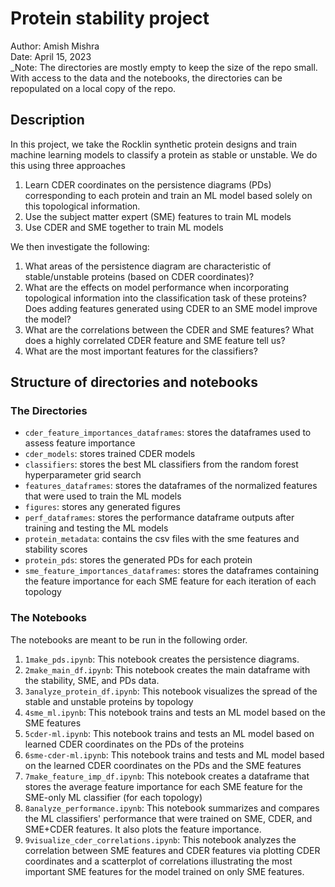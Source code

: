 # Protein stability project  
Author: Amish Mishra  
Date: April 15, 2023  
_Note: The directories are mostly empty to keep the size of the repo small. With access to the data and the notebooks, the directories can be repopulated on a local copy of the repo.

## Description
In this project, we take the Rocklin synthetic protein designs and train machine learning models to classify a protein as stable or unstable. We do this using three approaches
1. Learn CDER coordinates on the persistence diagrams (PDs) corresponding to each protein and train an ML model based solely on this topological information.
2. Use the subject matter expert (SME) features to train ML models
3. Use CDER and SME together to train ML models

We then investigate the following:
1. What areas of the persistence diagram are characteristic of stable/unstable proteins (based on CDER coordinates)?
2. What are the effects on model performance when incorporating topological information into the classification task of these proteins? Does adding features generated using CDER to an SME model improve the model?
3. What are the correlations between the CDER and SME features? What does a highly correlated CDER feature and SME feature tell us?
4. What are the most important features for the classifiers?

## Structure of directories and notebooks
### The Directories
- `cder_feature_importances_dataframes`: stores the dataframes used to assess feature importance
- `cder_models`: stores trained CDER models
- `classifiers`: stores the best ML classifiers from the random forest hyperparameter grid search
- `features_dataframes`: stores the dataframes of the normalized features that were used to train the ML models
- `figures`: stores any generated figures
- `perf_dataframes`: stores the performance dataframe outputs after training and testing the ML models
- `protein_metadata`: contains the csv files with the sme features and stability scores
- `protein_pds`: stores the generated PDs for each protein
- `sme_feature_importances_dataframes`: stores the dataframes containing the feature importance for each SME feature for each iteration of each topology

### The Notebooks
The notebooks are meant to be run in the following order.
1. `1make_pds.ipynb`: This notebook creates the persistence diagrams.
2. `2make_main_df.ipynb`: This notebook creates the main dataframe with the stability, SME, and PDs data.
3. `3analyze_protein_df.ipynb`: This notebook visualizes the spread of the stable and unstable proteins by topology
4. `4sme_ml.ipynb`: This notebook trains and tests an ML model based on the SME features
5. `5cder-ml.ipynb`: This notebook trains and tests an ML model based on learned CDER coordinates on the PDs of the proteins
6. `6sme-cder-ml.ipynb`: This notebook trains and tests and ML model based on the learned CDER coordinates on the PDs and the SME features
7. `7make_feature_imp_df.ipynb`: This notebook creates a dataframe that stores the average feature importance for each SME feature for the SME-only ML classifier (for each topology)
8. `8analyze_performance.ipynb`: This notebook summarizes and compares the ML classifiers' performance that were trained on SME, CDER, and SME+CDER features. It also plots the feature importance.
9. `9visualize_cder_correlations.ipynb`: This notebook analyzes the correlation between SME features and CDER features via plotting CDER coordinates and a scatterplot of correlations illustrating the most important SME features for the model trained on only SME features.
